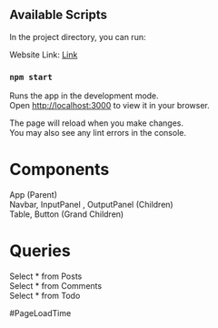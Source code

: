 ## Available Scripts

In the project directory, you can run:

Website Link: [Link](https://harmonious-cranachan-d899a3.netlify.app/)

### `npm start`

Runs the app in the development mode.\
Open [http://localhost:3000](http://localhost:3000) to view it in your browser.

The page will reload when you make changes.\
You may also see any lint errors in the console.

<h1>Components</h1>
App (Parent) <br>
Navbar, InputPanel , OutputPanel (Children) <br>
Table, Button (Grand Children)

<h1>Queries</h1>
Select * from Posts <br>
Select * from Comments <br>
Select * from Todo

#PageLoadTime
